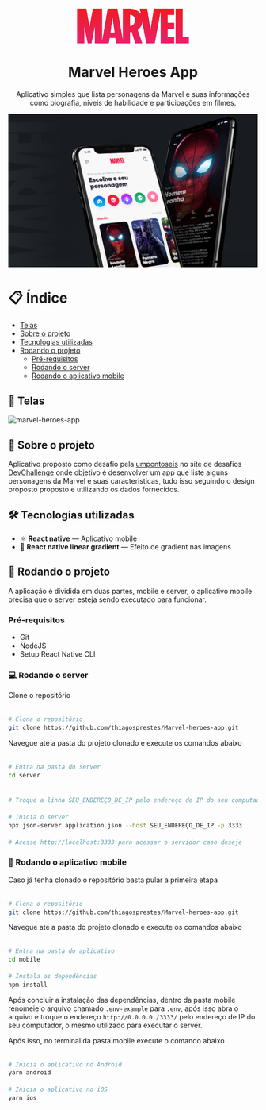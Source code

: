 <h1 align="center">
<br>
  <img src="logo.png" width="auto" height="70" alt="marvel-heroes-app">
<br>
<br>
Marvel Heroes App
</h1>

<p align="center">Aplicativo simples que lista personagens da Marvel e suas informações como biografia, níveis de habilidade e participações em filmes.</p>

<div>
  <img src="cover.png" alt="marvel-heroes-app">
</div>

# 📋 Índice

- [Telas](#-Telas)
- [Sobre o projeto](#-Sobre-o-projeto)
- [Tecnologias utilizadas](#-Tecnologias-utilizadas)
- [Rodando o projeto](#-Rodando-o-projeto)
  - [Pré-requisitos](#-Pré-requisitos)
  - [Rodando o server](#-Rodando-o-server)
  - [Rodando o aplicativo mobile](#-Rodando-o-aplicativo-mobile)

## 🎨 Telas

<img src="marvel-heroes-app.gif" alt="marvel-heroes-app">

## 📃 Sobre o projeto

Aplicativo proposto como desafio pela <a href="https://umpontoseis.com/" target="_blank">umpontoseis</a> no site de desafios <a href="https://devchallenge.now.sh" target="_blank">DevChallenge</a> onde objetivo é desenvolver um app que liste alguns personagens da Marvel e suas caracteristicas, tudo isso seguindo o design proposto proposto e utilizando os dados fornecidos.

## 🛠 Tecnologias utilizadas

- ⚛️ **React native** — Aplicativo mobile
- 📱 **React native linear gradient** — Efeito de gradient nas imagens

## 🚀 Rodando o projeto

A aplicação é dividida em duas partes, mobile e server, o aplicativo mobile precisa que o server esteja sendo executado para funcionar.

### Pré-requisitos

- Git
- NodeJS
- Setup React Native CLI

### 💻 Rodando o server

Clone o repositório

```bash

# Clona o repositório
git clone https://github.com/thiagosprestes/Marvel-heroes-app.git

```

Navegue até a pasta do projeto clonado e execute os comandos abaixo

```bash

# Entra na pasta do server
cd server


# Troque a linha SEU_ENDEREÇO_DE_IP pelo endereço de IP do seu computador

# Inicia o server
npx json-server application.json --host SEU_ENDEREÇO_DE_IP -p 3333

# Acesse http://localhost:3333 para acessar o servidor caso deseje

```

### 📱 Rodando o aplicativo mobile

Caso já tenha clonado o repositório basta pular a primeira etapa

```bash

# Clona o repositório
git clone https://github.com/thiagosprestes/Marvel-heroes-app.git

```

Navegue até a pasta do projeto clonado e execute os comandos abaixo

```bash

# Entra na pasta do aplicativo
cd mobile

# Instala as dependências
npm install

```
Após concluir a instalação das dependências, dentro da pasta mobile renomeie o arquivo chamado ```.env-example``` para ```.env```, após isso abra o arquivo e troque o endereço ```http://0.0.0.0./3333/``` pelo endereço de IP do seu computador, o mesmo utilizado para executar o server.

Após isso, no terminal da pasta mobile execute o comando abaixo

```bash

# Inicia o aplicativo no Android
yarn android

# Inicia o aplicativo no iOS
yarn ios

```
